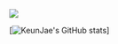 <img src="https://capsule-render.vercel.app/api?type=rect&color=black&height=300&section=header&text=Welcome%20to%0AKeunjae%27s%20Github&fontSize=50&animation=fadeIn&fontColor=ffffff" />

[![KeunJae's GitHub stats](https://github-readme-stats.vercel.app/api?username=tjrmswo)]
